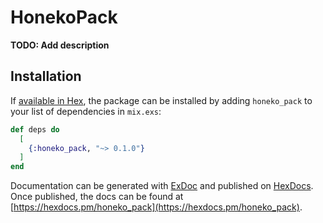 # HonekoPack

**TODO: Add description**

## Installation

If [available in Hex](https://hex.pm/docs/publish), the package can be installed
by adding `honeko_pack` to your list of dependencies in `mix.exs`:

```elixir
def deps do
  [
    {:honeko_pack, "~> 0.1.0"}
  ]
end
```

Documentation can be generated with [ExDoc](https://github.com/elixir-lang/ex_doc)
and published on [HexDocs](https://hexdocs.pm). Once published, the docs can
be found at [https://hexdocs.pm/honeko_pack](https://hexdocs.pm/honeko_pack).

